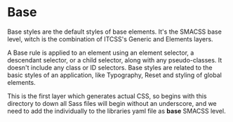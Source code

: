 # Base

Base styles are the default styles of base elements. It's the SMACSS base level,
witch is the combination of ITCSS's Generic and Elements layers.

A Base rule is applied to an element using an element selector, a descendant
selector, or a child selector, along with any pseudo-classes. It doesn't
include any class or ID selectors. Base styles are related to the basic
styles of an application, like Typography, Reset and styling of global elements.

This is the first layer which generates actual CSS, so begins with this directory to down
all Sass files will begin without an underscore, and we need to add the individually to
the libraries yaml file as **base** SMACSS level.
